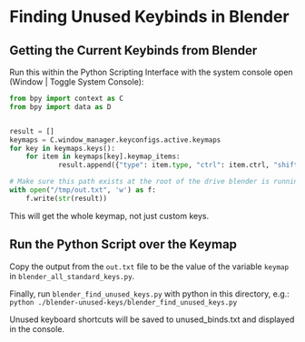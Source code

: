 # Finding Unused Keybinds in Blender

## Getting the Current Keybinds from Blender

Run this within the Python Scripting Interface with the system console open (Window | Toggle System Console):

```python
from bpy import context as C
from bpy import data as D


result = []
keymaps = C.window_manager.keyconfigs.active.keymaps
for key in keymaps.keys():
    for item in keymaps[key].keymap_items:
            result.append({"type": item.type, "ctrl": item.ctrl, "shift": item.shift, "alt": item.alt})

# Make sure this path exists at the root of the drive blender is running on / system root
with open("/tmp/out.txt", 'w') as f:
    f.write(str(result))
```

This will get the whole keymap, not just custom keys.

## Run the Python Script over the Keymap

Copy the output from the `out.txt` file to be the value of the variable `keymap` in `blender_all_standard_keys.py`.

Finally, run `blender_find_unused_keys.py` with python in this directory, e.g.: `python ./blender-unused-keys/blender_find_unused_keys.py`

Unused keyboard shortcuts will be saved to unused_binds.txt and displayed in the console.
